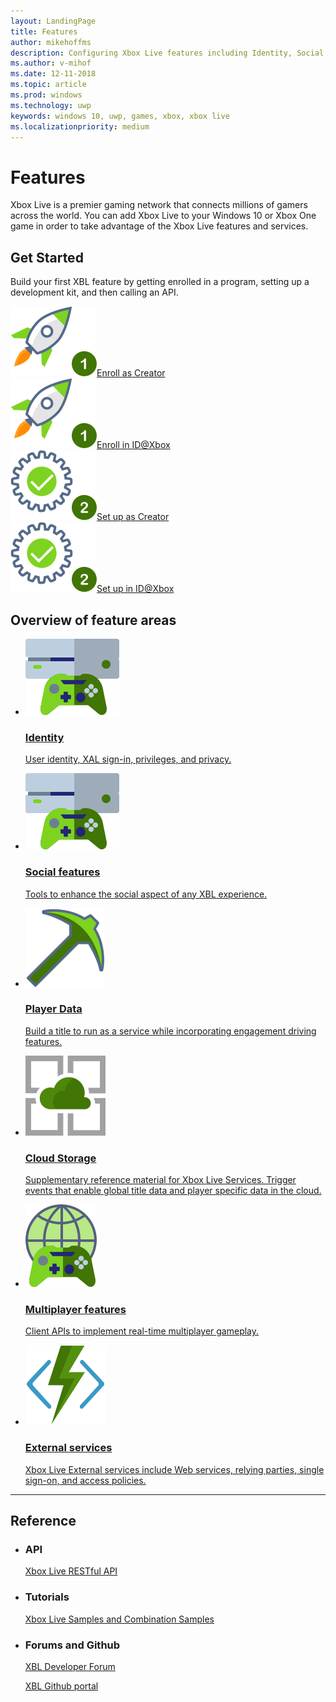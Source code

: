 ```yaml
---
layout: LandingPage
title: Features
author: mikehoffms
description: Configuring Xbox Live features including Identity, Social, Data, Storage, Multiplayer, and External Services.
ms.author: v-mihof
ms.date: 12-11-2018
ms.topic: article
ms.prod: windows
ms.technology: uwp
keywords: windows 10, uwp, games, xbox, xbox live
ms.localizationpriority: medium
---
```


<h1>Features</h1>

<p>
    Xbox Live is a premier gaming network that connects millions of gamers across the world. You can add Xbox Live to your Windows 10 or Xbox One game in order to take advantage of the Xbox Live features and services.
</p>


<h2>Get Started</h2>

<p>
    Build your first XBL feature by getting enrolled in a program, setting up a development kit, and then calling an API.
</p>
<div class="ico48Case halfStack">
    <div class="ico48Link"><a href="https://www.xbox.com/en-US/developers/creators-program/" data-linktype="absolute-path"><img src="../images/common/enroll_step1_icon.svg"><span>Enroll as Creator</span></a></div>
    <div class="ico48Link"><a href="http://www.xbox.com/en-US/developers/id" data-linktype="absolute-path"><img src="../images/common/enroll_step1_icon.svg"><span>Enroll in ID@Xbox</span></a></div>
    <div class="ico48Link"><a href="../get-started-with-creators/get-started-with-xbox-live-creators.md"><img src="../images/common/setup_step2_icon.svg"><span>Set up as Creator</span></a></div>
    <div class="ico48Link"><a href="../get-started-with-partner/get-started-with-xbox-live-partner.md"><img src="../images/common/setup_step2_icon.svg"><span>Set up in ID@Xbox</span></a></div>
</div>

<h2>Overview of feature areas</h2>
<ul class="cardsF panelContent cols cols2">
    <li>
        <a href="identity/index.md">
        <div class="cardSize">
            <div class="cardPadding">
                <div class="card">
                    <div class="cardImageOuter">
                        <div class="cardImage">
                            <img src="../images/common/xbl_socialplatform.svg" alt="Social features" />
                        </div>
                    </div>
                    <div class="cardText">
                        <h3>Identity</h3>
                        <p>User identity, XAL sign-in, privileges, and privacy.</p>
                    </div>
                </div>
            </div>
        </div>
        </a>
    </li>
    <li>
        <a href="../social-platform/social-platform.md">
        <div class="cardSize">
            <div class="cardPadding">
                <div class="card">
                    <div class="cardImageOuter">
                        <div class="cardImage">
                            <img src="../images/common/xbl_socialplatform.svg" alt="Social features" />
                        </div>
                    </div>
                    <div class="cardText">
                        <h3>Social features</h3>
                        <p>Tools to enhance the social aspect of any XBL experience.</p>
                    </div>
                </div>
            </div>
        </div>
        </a>
    </li>
    <li>
        <a href="../data-platform/data-platform.md">
        <div class="cardSize">
            <div class="cardPadding">
                <div class="card">
                    <div class="cardImageOuter">
                        <div class="cardImage">
                            <img src="../images/common/xbl_i_data-mining.svg" alt="Player Data" />
                        </div>
                    </div>
                    <div class="cardText">
                        <h3>Player Data</h3>
                        <p>Build a title to run as a service while incorporating engagement driving features.</p>
                    </div>
                </div>
            </div>
        </div>
        </a>
    </li>
    <li>
        <a href="../storage-platform/storage-platform.md">
        <div class="cardSize">
            <div class="cardPadding">
                <div class="card">
                    <div class="cardImageOuter">
                        <div class="cardImage">
                            <img src="../images/common/xbl_storage_platform.svg" alt="Cloud Storage" />
                        </div>
                    </div>
                    <div class="cardText">
                        <h3>Cloud Storage</h3>
                        <p>Supplementary reference material for Xbox Live Services. Trigger events that enable global title data and player specific data in the cloud.</p>
                    </div>
                </div>
            </div>
        </div>
        </a>
    </li>
    <li>
        <a href="../multiplayer/multiplayer-platform.md">
        <div class="cardSize">
            <div class="cardPadding">
                <div class="card">
                    <div class="cardImageOuter">
                        <div class="cardImage">
                            <img src="../images/common/xbl_multiplayer icon.svg" alt="Multiplayer features" />
                        </div>
                    </div>
                    <div class="cardText">
                        <h3>Multiplayer features</h3>
                        <p>Client APIs to implement real-time multiplayer gameplay.</p>
                    </div>
                </div>
            </div>
        </div>
        </a>
    </li>
    <li>
        <a href="external-services/external-services.md">
        <div class="cardSize">
            <div class="cardPadding">
                <div class="card">
                    <div class="cardImageOuter">
                        <div class="cardImage">
                            <img src="../images/common/xbl_real_time_activity.svg" alt="Real Time Activity Service" />
                        </div>
                    </div>
                    <div class="cardText">
                        <h3>External services</h3>
                        <p>Xbox Live External services include Web services, relying parties, single sign-on, and access policies.</p>
                    </div>
                </div>
            </div>
        </div>
        </a>
    </li>
</ul>

<hr>
<h2>Reference</h2>
<ul class="panelContent cardsW">
    <li>
        <div class="cardSize">
            <div class="cardPadding">
                <div class="card">
                    <div class="cardText">
                        <h3>API</h3>
                        <p><a href="../xbox-live-rest/atoc-xboxlivews-reference.md">Xbox Live RESTful API</a></p>
                    </div>
                </div>
            </div>
        </div>
    </li>
    <li>
        <div class="cardSize">
            <div class="cardPadding">
                <div class="card">
                    <div class="cardText">
                        <h3>Tutorials</h3>
                        <p><a href="../samples.md">Xbox Live Samples and Combination Samples</a></p>
                     </div>
                </div>
            </div>
        </div>
    </li>
    <li>
        <div class="cardSize">
            <div class="cardPadding">
                <div class="card">
                    <div class="cardText">
                        <h3>Forums and Github </h3>
                        <p><a href="https://forums.xboxlive.com/index.html" data-linktype="absolute-path">XBL Developer Forum</a></p>
                        <p><a href="https://github.com/Microsoft/xbox-live-api" data-linktype="absolute-path">XBL Github portal</a></p>
                     </div>
                </div>
            </div>
        </div>
    </li>
</ul>

